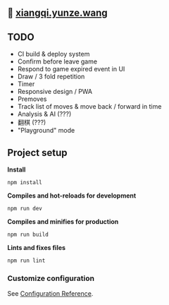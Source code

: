 ## 🚀 [xiangqi.yunze.wang](xiangqi.yunze.wang)

## TODO

- CI build & deploy system
- Confirm before leave game
- Respond to game expired event in UI
- Draw / 3 fold repetition
- Timer
- Responsive design / PWA
- Premoves
- Track list of moves & move back / forward in time
- Analysis & AI (???)
- 翻棋 (???)
- "Playground" mode

## Project setup

**Install**

```
npm install
```

**Compiles and hot-reloads for development**

```
npm run dev
```

**Compiles and minifies for production**

```
npm run build
```

**Lints and fixes files**

```
npm run lint
```

### Customize configuration

See [Configuration Reference](https://cli.vuejs.org/config/).

